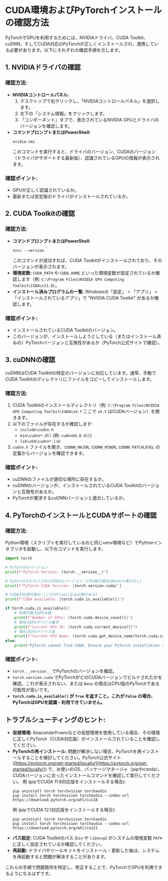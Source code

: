 # CUDA環境およびPyTorchインストールの確認方法

PyTorchでGPUを利用するためには、NVIDIAドライバ、CUDA Toolkit、cuDNN、そしてCUDA対応のPyTorchが正しくインストールされ、連携している必要があります。以下にそれぞれの確認手順を示します。

## 1. NVIDIAドライバの確認

### 確認方法:
   - **NVIDIAコントロールパネル:**
     1. デスクトップで右クリックし、「NVIDIAコントロールパネル」を選択します。
     2. 左下の「システム情報」をクリックします。
     3. 「コンポーネント」タブで、表示されているNVIDIA GPUとドライバのバージョンを確認します。
   - **コマンドプロンプトまたはPowerShell:**
     ```shell
     nvidia-smi
     ```
     このコマンドを実行すると、ドライバのバージョン、CUDAのバージョン（ドライバがサポートする最新版）、認識されているGPUの情報が表示されます。

### 確認ポイント:
   - GPUが正しく認識されているか。
   - 最新または安定版のドライバがインストールされているか。

## 2. CUDA Toolkitの確認

### 確認方法:
   - **コマンドプロンプトまたはPowerShell:**
     ```shell
     nvcc --version
     ```
     このコマンドが成功すれば、CUDA Toolkitがインストールされており、そのバージョンが表示されます。
   - **環境変数:**
     `CUDA_PATH` や `CUDA_HOME` といった環境変数が設定されているか確認します（例: `C:\Program Files\NVIDIA GPU Computing Toolkit\CUDA\v11.8`）。
   - **インストール済みプログラムの一覧:**
     Windowsの「設定」 > 「アプリ」 > 「インストールされているアプリ」で "NVIDIA CUDA Toolkit" があるか確認します。

### 確認ポイント:
   - インストールされているCUDA Toolkitのバージョン。
   - このバージョンが、インストールしようとしている（またはインストール済みの）PyTorchバージョンと互換性があるか（PyTorch公式サイトで確認）。

## 3. cuDNNの確認

cuDNNはCUDA Toolkitの特定のバージョンに対応しています。通常、手動でCUDA Toolkitのディレクトリにファイルをコピーしてインストールします。

### 確認方法:
   1. CUDA Toolkitのインストールディレクトリ（例: `C:\Program Files\NVIDIA GPU Computing Toolkit\CUDA\vX.Y` ここで `vX.Y` はCUDAバージョン）を開きます。
   2. 以下のファイルが存在するか確認します:
      - `include\cudnn.h`
      - `bin\cudnn*.dll` (例: `cudnn64_8.dll`)
      - `lib\x64\cudnn*.lib`
   3. `cudnn.h` ファイルを開き、`CUDNN_MAJOR`, `CUDNN_MINOR`, `CUDNN_PATCHLEVEL` の定義からバージョンを確認できます。

### 確認ポイント:
   - cuDNNのファイルが適切な場所に存在するか。
   - cuDNNのバージョンが、インストールされているCUDA Toolkitのバージョンと互換性があるか。
   - PyTorchが要求するcuDNNバージョンと適合しているか。

## 4. PyTorchのインストールとCUDAサポートの確認

### 確認方法:
   Python環境（スクリプトを実行しているのと同じvenv環境など）でPythonインタプリタを起動し、以下のコマンドを実行します。

   ```python
   import torch

   # PyTorchのバージョン
   print(f"PyTorch Version: {torch.__version__}")

   # PyTorchがビルドされたCUDAのバージョン (CPU版の場合はNoneや表示なし)
   print(f"PyTorch CUDA Version: {torch.version.cuda}")

   # CUDAが利用可能か (これがTrueになる必要がある)
   print(f"CUDA Available: {torch.cuda.is_available()}")

   if torch.cuda.is_available():
       # 利用可能なGPUの数
       print(f"Number of GPUs: {torch.cuda.device_count()}")
       # 現在のGPUデバイス番号
       print(f"Current GPU ID: {torch.cuda.current_device()}")
       # 現在のGPUデバイス名
       print(f"Current GPU Name: {torch.cuda.get_device_name(torch.cuda.current_device())}")
   else:
       print("PyTorch cannot find CUDA. Ensure your PyTorch installation supports CUDA and your environment is correctly set up.")
   ```

### 確認ポイント:
   - `torch.__version__` でPyTorchのバージョンを確認。
   - `torch.version.cuda` でPyTorchがどのCUDAバージョンでビルドされたかを確認。これが表示されない、または `None` の場合はCPU版のPyTorchである可能性が高いです。
   - **`torch.cuda.is_available()` が `True` を返すこと。これが `False` の場合、PyTorchはGPUを認識・利用できていません。**

## トラブルシューティングのヒント:

- **仮想環境:** Anacondaやvenvなどの仮想環境を使用している場合、その環境に正しくPyTorch（CUDA対応版）がインストールされていることを確認してください。
- **PyTorchの再インストール:** 問題が解決しない場合、PyTorchを再インストールすることを検討してください。PyTorch公式サイト ([https://pytorch.org/get-started/locally/](https://pytorch.org/get-started/locally/)) で、お使いのOS、パッケージマネージャ（pipやconda）、CUDAバージョンに合ったインストールコマンドを確認して実行してください。
  例 (pipでCUDA 11.8対応版をインストールする場合):
  ```shell
  pip uninstall torch torchvision torchaudio
  pip install torch torchvision torchaudio --index-url https://download.pytorch.org/whl/cu118
  ```
  例 (pipでCUDA 12.1対応版をインストールする場合):
  ```shell
  pip uninstall torch torchvision torchaudio
  pip install torch torchvision torchaudio --index-url https://download.pytorch.org/whl/cu121
  ```
- **パス設定:** CUDA Toolkitのパス (`bin` や `libnvvp`) がシステムの環境変数 `PATH` に正しく設定されているか確認してください。
- **再起動:** ドライバやツールキットをインストール・更新した後は、システムを再起動すると問題が解決することがあります。

これらの手順で問題箇所を特定し、修正することで、PyTorchでGPUを利用できるようになるはずです。
